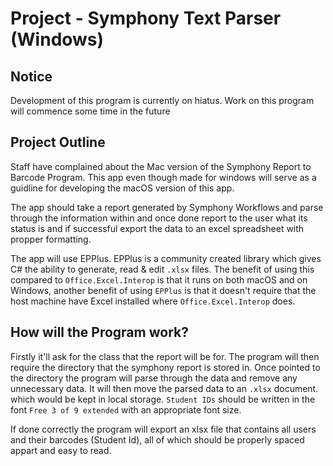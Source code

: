 
Project - Symphony Text Parser (Windows)
======

Notice
--------
Development of this program is currently on hiatus. Work on this program will commence some time in the future

Project Outline
------
Staff have complained about the Mac version of the Symphony Report to Barcode Program. This app even though made for windows will serve as a guidline for developing the macOS version of this app.

The app should take a report generated by Symphony Workflows and parse through the information within and once done report to the user what its status is and if successful export the data to an excel spreadsheet with propper formatting.

The app will use EPPlus. EPPlus is a community created library which gives C# the ability to generate, read & edit `.xlsx` files. The benefit of using this compared to `Office.Excel.Interop` is that it runs on both macOS and on Windows, another benefit of using `EPPlus` is that it doesn't require that the host machine have Excel installed where `Office.Excel.Interop` does.


How will the Program work?
--------------
Firstly it'll ask for the class that the report will be for. The program will then require the directory that the symphony report is stored in. Once pointed to the directory the program will parse through the data and remove any unnecessary data. It will then move the parsed data to an `.xlsx` document. which would be kept in local storage. `Student IDs` should be written in the font `Free 3 of 9 extended` with an appropriate font size.

If done correctly the program will export an xlsx file that contains all users and their barcodes (Student Id), all of which should be properly spaced appart and easy to read. 
